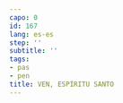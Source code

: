 ```yaml
---
capo: 0
id: 167
lang: es-es
step: ''
subtitle: ''
tags:
- pas
- pen
title: VEN, ESPÍRITU SANTO
---
```

